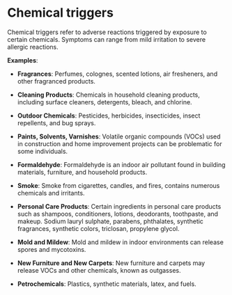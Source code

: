 [//]: # (
source: gpt-3 + jph editing
tags: triggers
)

# Chemical triggers

Chemical triggers refer to adverse reactions triggered by exposure to certain chemicals.
Symptoms can range from mild irritation to severe allergic reactions.

**Examples**:

* **Fragrances**: Perfumes, colognes, scented lotions, air fresheners, and other fragranced products.

* **Cleaning Products**: Chemicals in household cleaning products, including surface cleaners, detergents, bleach, and chlorine.

* **Outdoor Chemicals**: Pesticides, herbicides, insecticides, insect repellents, and bug sprays.

* **Paints, Solvents, Varnishes**: Volatile organic compounds (VOCs) used in construction and home improvement projects can be problematic for some individuals.

* **Formaldehyde**: Formaldehyde is an indoor air pollutant found in building materials, furniture, and household products.

* **Smoke**: Smoke from cigarettes, candles, and fires, contains numerous chemicals and irritants.

* **Personal Care Products**: Certain ingredients in personal care products such as shampoos, conditioners, lotions,  deodorants, toothpaste, and makeup. Sodium lauryl sulphate, parabens, phthalates, synthetic fragrances, synthetic colors, triclosan, propylene glycol.

* **Mold and Mildew**: Mold and mildew in indoor environments can release spores and mycotoxins.

* **New Furniture and New Carpets**: New furniture and carpets may release VOCs and other chemicals, known as outgasses.

* **Petrochemicals**: Plastics, synthetic materials, latex, and fuels.

